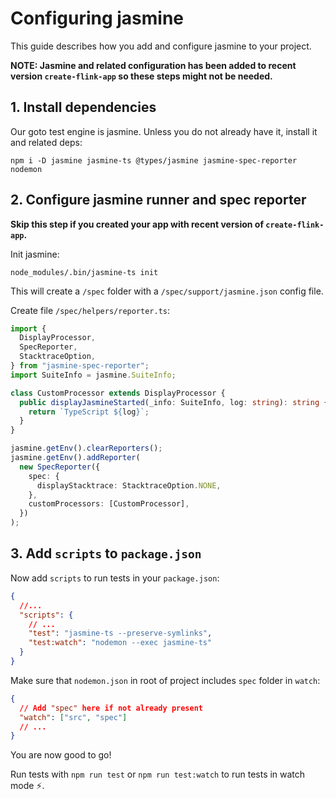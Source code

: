 # Configuring jasmine

This guide describes how you add and configure jasmine to your project.

**NOTE: Jasmine and related configuration has been added to recent version `create-flink-app` so these steps might not be needed.**

## 1. Install dependencies

Our goto test engine is jasmine. Unless you do not already have it, install it and related deps:

```
npm i -D jasmine jasmine-ts @types/jasmine jasmine-spec-reporter nodemon
```

## 2. Configure jasmine runner and spec reporter

**Skip this step if you created your app with recent version of `create-flink-app`.**

Init jasmine:

```
node_modules/.bin/jasmine-ts init
```

This will create a `/spec` folder with a `/spec/support/jasmine.json` config file.

Create file `/spec/helpers/reporter.ts`:

```typescript
import {
  DisplayProcessor,
  SpecReporter,
  StacktraceOption,
} from "jasmine-spec-reporter";
import SuiteInfo = jasmine.SuiteInfo;

class CustomProcessor extends DisplayProcessor {
  public displayJasmineStarted(_info: SuiteInfo, log: string): string {
    return `TypeScript ${log}`;
  }
}

jasmine.getEnv().clearReporters();
jasmine.getEnv().addReporter(
  new SpecReporter({
    spec: {
      displayStacktrace: StacktraceOption.NONE,
    },
    customProcessors: [CustomProcessor],
  })
);
```

## 3. Add `scripts` to `package.json`

Now add `scripts` to run tests in your `package.json`:

```json
{
  //...
  "scripts": {
    // ...
    "test": "jasmine-ts --preserve-symlinks",
    "test:watch": "nodemon --exec jasmine-ts"
  }
}
```

Make sure that `nodemon.json` in root of project includes `spec` folder in `watch`:

```json
{
  // Add "spec" here if not already present
  "watch": ["src", "spec"]
  // ...
}
```

You are now good to go!

Run tests with `npm run test` or `npm run test:watch` to run tests in watch mode ⚡️.

